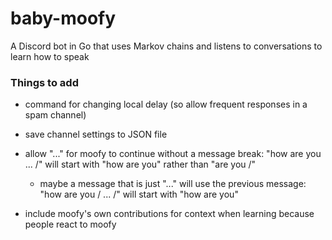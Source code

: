 # baby-moofy
A Discord bot in Go that uses Markov chains and listens to conversations to learn how to speak

### Things to add

- command for changing local delay (so allow frequent responses in a spam channel)

- save channel settings to JSON file

- allow "..." for moofy to continue without a message break: "how are you ... /" will start with "how are you" rather than "are you /"

	- maybe a message that is just "..." will use the previous message: "how are you / ... /" will start with "how are you"

- include moofy's own contributions for context when learning because people react to moofy
